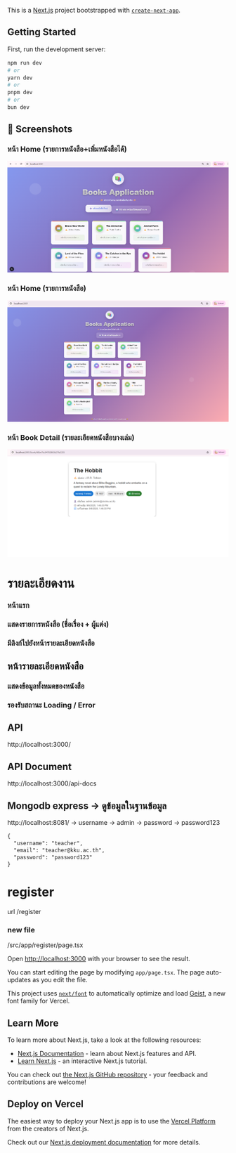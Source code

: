 This is a [Next.js](https://nextjs.org) project bootstrapped with [`create-next-app`](https://nextjs.org/docs/app/api-reference/cli/create-next-app).

## Getting Started

First, run the development server:

```bash
npm run dev
# or
yarn dev
# or
pnpm dev
# or
bun dev
```
## 📸 Screenshots
### หน้า Home (รายการหนังสือ+เพิ่มหนังสือได้)
![Home Screenshot](./NewBook.png)


### หน้า Home (รายการหนังสือ)
![Home Screenshot](./bookHOME.png)

### หน้า Book Detail (รายละเอียดหนังสือบางเล่ม)
![Book Detail Screenshot](./bookID.png)

# รายละเอียดงาน
### หน้าแรก
### แสดงรายการหนังสือ (ชื่อเรื่อง + ผู้แต่ง)
### มีลิงก์ไปยังหน้ารายละเอียดหนังสือ

## หน้ารายละเอียดหนังสือ
### แสดงข้อมูลทั้งหมดของหนังสือ
### รองรับสถานะ Loading / Error



## API

http://localhost:3000/

## API Document

http://localhost:3000/api-docs

## Mongodb express -> ดูข้อมูลในฐานข้อมูล

http://localhost:8081/
-> username -> admin
-> password -> password123

```
{
  "username": "teacher",
  "email": "teacher@kku.ac.th",
  "password": "password123"
}
```

# register

url /register

### new file

/src/app/register/page.tsx






Open [http://localhost:3000](http://localhost:3000) with your browser to see the result.

You can start editing the page by modifying `app/page.tsx`. The page auto-updates as you edit the file.

This project uses [`next/font`](https://nextjs.org/docs/app/building-your-application/optimizing/fonts) to automatically optimize and load [Geist](https://vercel.com/font), a new font family for Vercel.

## Learn More

To learn more about Next.js, take a look at the following resources:

- [Next.js Documentation](https://nextjs.org/docs) - learn about Next.js features and API.
- [Learn Next.js](https://nextjs.org/learn) - an interactive Next.js tutorial.

You can check out [the Next.js GitHub repository](https://github.com/vercel/next.js) - your feedback and contributions are welcome!

## Deploy on Vercel

The easiest way to deploy your Next.js app is to use the [Vercel Platform](https://vercel.com/new?utm_medium=default-template&filter=next.js&utm_source=create-next-app&utm_campaign=create-next-app-readme) from the creators of Next.js.

Check out our [Next.js deployment documentation](https://nextjs.org/docs/app/building-your-application/deploying) for more details.
